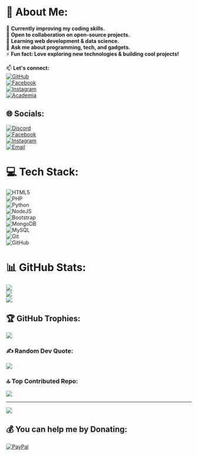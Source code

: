 # 💫 About Me:
🔭 **Currently improving my coding skills.**  
🤝 **Open to collaboration on open-source projects.**  
🌱 **Learning web development & data science.**  
💬 **Ask me about programming, tech, and gadgets.**  
⚡ **Fun fact: Love exploring new technologies & building cool projects!**  

📫 **Let's connect:**  
[![GitHub](https://img.shields.io/badge/GitHub-Profile-black?style=flat&logo=github)](https://github.com/syahril-akbar)  
[![Facebook](https://img.shields.io/badge/Facebook-Profile-blue?style=flat&logo=facebook)](https://web.facebook.com/syahrilakbar63)  
[![Instagram](https://img.shields.io/badge/Instagram-Profile-red?style=flat&logo=instagram)](https://www.instagram.com/syahril_akbar32)  
[![Academia](https://img.shields.io/badge/Academia.edu-Profile-darkblue?style=flat&logo=academia)](https://independent.academia.edu/SyahrilAkbar20)  

## 🌐 Socials:
[![Discord](https://img.shields.io/badge/Discord-%237289DA.svg?logo=discord&logoColor=white)](https://discord.gg/syahrilakbar63)  
[![Facebook](https://img.shields.io/badge/Facebook-%231877F2.svg?logo=Facebook&logoColor=white)](https://facebook.com/syahrilakbar63)  
[![Instagram](https://img.shields.io/badge/Instagram-%23E4405F.svg?logo=Instagram&logoColor=white)](https://instagram.com/syahril_akbar32)  
[![Email](https://img.shields.io/badge/Email-D14836?logo=gmail&logoColor=white)](mailto:syahrilakbar63@gmail.com)  

# 💻 Tech Stack:
![HTML5](https://img.shields.io/badge/html5-%23E34F26.svg?style=for-the-badge&logo=html5&logoColor=white)  
![PHP](https://img.shields.io/badge/php-%23777BB4.svg?style=for-the-badge&logo=php&logoColor=white)  
![Python](https://img.shields.io/badge/python-3670A0?style=for-the-badge&logo=python&logoColor=ffdd54)  
![NodeJS](https://img.shields.io/badge/node.js-6DA55F?style=for-the-badge&logo=node.js&logoColor=white)  
![Bootstrap](https://img.shields.io/badge/bootstrap-%238511FA.svg?style=for-the-badge&logo=bootstrap&logoColor=white)  
![MongoDB](https://img.shields.io/badge/MongoDB-%234ea94b.svg?style=for-the-badge&logo=mongodb&logoColor=white)  
![MySQL](https://img.shields.io/badge/mysql-4479A1.svg?style=for-the-badge&logo=mysql&logoColor=white)  
![Git](https://img.shields.io/badge/git-%23F05033.svg?style=for-the-badge&logo=git&logoColor=white)  
![GitHub](https://img.shields.io/badge/github-%23121011.svg?style=for-the-badge&logo=github&logoColor=white)  

# 📊 GitHub Stats:
![](https://github-readme-stats.vercel.app/api?username=syahril-akbar&theme=dark&hide_border=false&include_all_commits=true&count_private=true)  
![](https://github-readme-streak-stats.herokuapp.com/?user=syahril-akbar&theme=dark&hide_border=false)  
![](https://github-readme-stats.vercel.app/api/top-langs/?username=syahril-akbar&theme=dark&hide_border=false&include_all_commits=true&count_private=true&layout=compact)  

## 🏆 GitHub Trophies:
![](https://github-profile-trophy.vercel.app/?username=syahril-akbar&theme=radical&no-frame=false&no-bg=false&margin-w=4)  

### ✍️ Random Dev Quote:
![](https://quotes-github-readme.vercel.app/api?type=horizontal&theme=radical)  

### 🔝 Top Contributed Repo:
![](https://github-contributor-stats.vercel.app/api?username=syahril-akbar&limit=5&theme=dark&combine_all_yearly_contributions=true)  

---
[![](https://visitcount.itsvg.in/api?id=syahril-akbar&icon=1&color=0)](https://visitcount.itsvg.in)  

## 💰 You can help me by Donating:
[![PayPal](https://img.shields.io/badge/PayPal-00457C?style=for-the-badge&logo=paypal&logoColor=white)](https://paypal.me/syahrilakbar63)  
